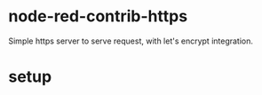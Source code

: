 # node-red-contrib-https
Simple https server to serve request, with let's encrypt integration.

# setup

